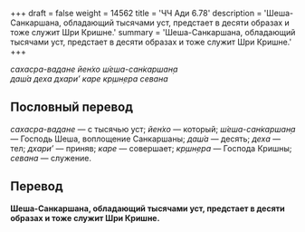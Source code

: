 +++
draft = false
weight = 14562
title = 'ЧЧ Ади 6.78'
description = 'Шеша-Санкаршана, обладающий тысячами уст, предстает в десяти образах и тоже служит Шри Кришне.'
summary = 'Шеша-Санкаршана, обладающий тысячами уст, предстает в десяти образах и тоже служит Шри Кришне.'
+++

_сахасра-вадане йен̇хо ш́еша-сан̇каршан̣а  
даш́а деха дхари’ каре кр̣шн̣ера севана_

## Пословный перевод

_сахасра_\-_вадане_ — с тысячью уст; _йен̇хо_ — который; _ш́еша_\-_сан̇каршан̣а_ — Господь Шеша, воплощение Санкаршаны; _даш́а_ — десять; _деха_ — тел; _дхари’_ — приняв; _каре_ — совершает; _кр̣шн̣ера_ — Господа Кришны; _севана_ — служение.

## Перевод

**Шеша-Санкаршана, обладающий тысячами уст, предстает в десяти образах и тоже служит Шри Кришне.**
